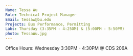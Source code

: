 ```yaml
---
Name: Tessa Wu
Role: Technical Project Manager
Email: tessaw@bu.edu
Projects: Bus Performance, Permitting
Labs: Thursday (3:35PM - 4:25OM) & (5:00PM - 5:50PM)
photo: TessaWu.jpg
---
```


Office Hours: Wednesday 3:30PM - 4:30PM @ CDS 206A
